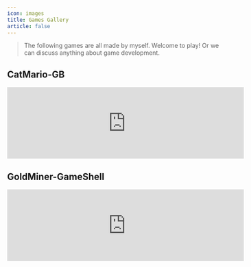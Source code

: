```yaml
---
icon: images
title: Games Gallery
article: false
---
```


> The following games are all made by myself. Welcome to play! Or we can discuss anything about game development.

## CatMario-GB

<iframe frameborder="0" src="https://itch.io/embed/1490065" width="552" height="167"><a href="https://lazy-v.itch.io/catmario-gb">CatMario-GB by Lazy_V</a></iframe>

## GoldMiner-GameShell

<iframe frameborder="0" src="https://itch.io/embed/1548293" width="552" height="167"><a href="https://lazy-v.itch.io/goldminer-gameshell">GoldMiner-GameShell by Lazy_V</a></iframe>